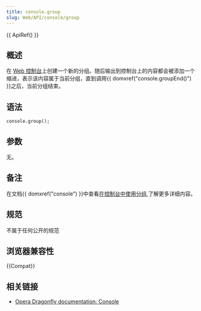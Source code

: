 ```yaml
---
title: console.group
slug: Web/API/console/group
---
```


{{ ApiRef() }}

## 概述

在 [Web 控制台](/zh-CN/Tools/Web_Console)上创建一个新的分组。随后输出到控制台上的内容都会被添加一个缩进，表示该内容属于当前分组，直到调用{{ domxref("console.groupEnd()") }}之后，当前分组结束。

## 语法

```plain
console.group();
```

## 参数

无。

## 备注

在文档{{ domxref("console") }}中查看[在控制台中使用分组](/zh-CN/DOM/console#Using_groups_in_the_console),了解更多详细内容。

## 规范

不属于任何公开的规范

## 浏览器兼容性

{{Compat}}

## 相关链接

- [Opera Dragonfly documentation: Console](http://www.opera.com/dragonfly/documentation/console/)
